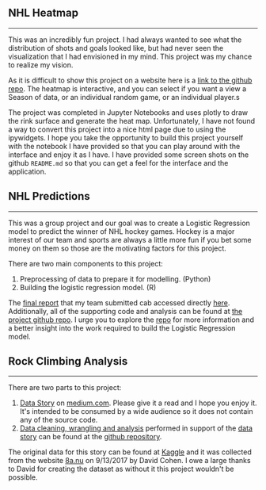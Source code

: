 <!--
.. title: Portfolio
.. slug: portfolio
.. date: 2020-04-15 12:05:39 UTC-06:00
.. tags:
.. category:
.. link:
.. description:
.. type: text
-->

## NHL Heatmap

---

This was an incredibly fun project. I had always wanted to see what the distribution of shots and goals looked like, but had never seen the visualization that I had envisioned in my mind. This project was my chance to realize my vision.

As it is difficult to show this project on a website here is a [link to the github repo](https://github.com/m-dodd/nhl-heatmap). The heatmap is interactive, and you can select if you want a view a Season of data, or an individual random game, or an individual player.s

The project was completed in Jupyter Notebooks and uses plotly to draw the rink surface and generate the heat map. Unfortunately, I have not found a way to convert this project into a nice html page due to using the ipywidgets. I hope you take the opportunity to build this project yourself with the notebook I have provided so that you can play around with the interface and enjoy it as I have. I have provided some screen shots on the github `README.md` so that you can get a feel for the interface and the application.





## NHL Predictions

---

This was a group project and our goal was to create a Logistic Regression model to predict the winner of NHL hockey games. Hockey is a major interest of our team and sports are always a little more fun if you bet some money on them so those are the motivating factors for this project.

There are two main components to this project:

1. Preprocessing of data to prepare it for modelling. (Python)
2. Building the logistic regression model. (R)

The [final report](link://slug/nhl-prediction) that my team submitted cab accessed directly [here](link://slug/nhl-prediction). Additionally, all of the supporting code and analysis can be found at [the project github repo](https://github.com/m-dodd/nhl-prediction). I urge you to explore the [repo](https://github.com/m-dodd/nhl-prediction) for more information and a better insight into the work required to build the Logistic Regression model.



## Rock Climbing Analysis

---

There are two parts to this project:

1. [Data Story](https://medium.com/@buckthecanuck/climb-through-the-data-with-me-80fb144ea408) on [medium.com](https://medium.com/@buckthecanuck/climb-through-the-data-with-me-80fb144ea408). Please give it a read and I hope you enjoy it. It's intended to be consumed by a wide audience so it does not contain any of the source code.
2. [Data cleaning, wrangling and analysis](https://github.com/m-dodd/rock-climbing) performed in support of the [data story](https://medium.com/@buckthecanuck/climb-through-the-data-with-me-80fb144ea408) can be found at the [github repository](https://github.com/m-dodd/rock-climbing).

The original data for this story can be found at [Kaggle](https://www.kaggle.com/dcohen21/8anu-climbing-logbook) and it was collected from the website [8a.nu](https://www.8a.nu/) on 9/13/2017 by David Cohen. I owe a large thanks to David for creating the dataset as without it this project wouldn't be possible.